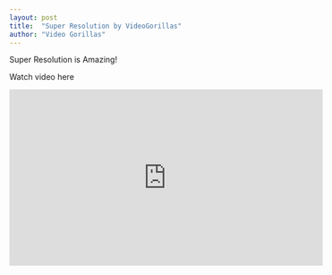 ```yaml
---
layout: post
title:  "Super Resolution by VideoGorillas"
author: "Video Gorillas"
---
```


Super Resolution is Amazing!

Watch video here

<iframe width="560" height="315" src="https://www.youtube.com/embed/4SbqYE77V0Y?rel=0" frameborder="0" allow="autoplay; encrypted-media" allowfullscreen></iframe>